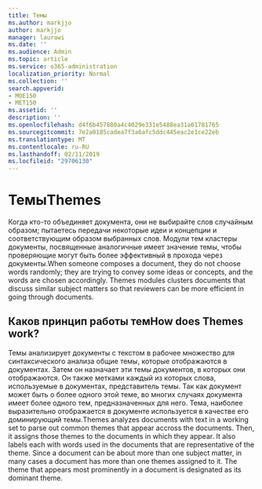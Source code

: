 ```yaml
---
title: Темы
ms.author: markjjo
author: markjjo
manager: laurawi
ms.date: ''
ms.audience: Admin
ms.topic: article
ms.service: o365-administration
localization_priority: Normal
ms.collection: ''
search.appverid:
- MOE150
- MET150
ms.assetid: ''
description: ''
ms.openlocfilehash: d4f6b457880a4c4029e331e5488ea31a61781765
ms.sourcegitcommit: 7e2a0185cadea7f3a6afc5ddc445eac2e1ce22eb
ms.translationtype: MT
ms.contentlocale: ru-RU
ms.lasthandoff: 02/11/2019
ms.locfileid: "29706130"
---
```

# <a name="themes"></a><span data-ttu-id="d7df6-102">Темы</span><span class="sxs-lookup"><span data-stu-id="d7df6-102">Themes</span></span>

<span data-ttu-id="d7df6-p101">Когда кто-то объединяет документа, они не выбирайте слов случайным образом; пытаетесь передачи некоторые идеи и концепции и соответствующим образом выбранных слов. Модули тем кластеры документы, посвященные аналогичные имеет значение темы, чтобы проверяющие могут быть более эффективный в прохода через документы.</span><span class="sxs-lookup"><span data-stu-id="d7df6-p101">When someone composes a document, they do not choose words randomly; they are trying to convey some ideas or concepts, and the words are chosen accordingly. Themes modules clusters documents that discuss similar subject matters so that reviewers can be more efficient in going through documents.</span></span>

## <a name="how-does-themes-work"></a><span data-ttu-id="d7df6-105">Каков принцип работы тем</span><span class="sxs-lookup"><span data-stu-id="d7df6-105">How does Themes work?</span></span>
<span data-ttu-id="d7df6-p102">Темы анализирует документы с текстом в рабочее множество для синтаксического анализа общие темы, которые отображаются в документах. Затем он назначает эти темы документов, в которых они отображаются. Он также метками каждый из которых слова, используемые в документах, представитель темы. Так как документ может быть о более одного этой теме, во многих случаях документа имеет более одного тем, предназначенных для него. Тема, наиболее выразительно отображается в документе используется в качестве его доминирующий темы.</span><span class="sxs-lookup"><span data-stu-id="d7df6-p102">Themes analyzes documents with text in a working set to parse out common themes that appear accross the documents. Then, it assigns those themes to the documents in which they appear. It also labels each with words used in the documents that are representative of the theme. Since a document can be about more than one subject matter, in many cases a document has more than one themes assigned to it. The theme that appears most prominently in a document is designated as its dominant theme.</span></span>